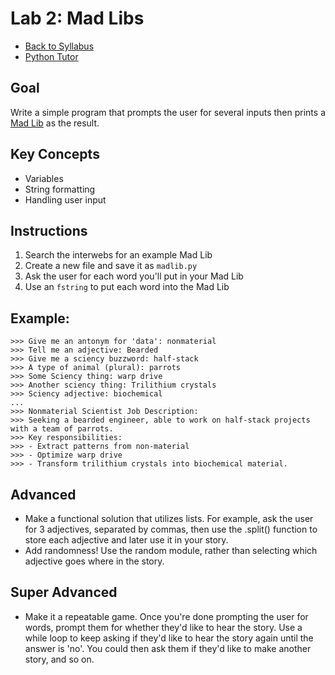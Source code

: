 # Lab 2: Mad Libs
- [Back to Syllabus](https://github.com/PdxCodeGuild/IntroToProgramming#top)
- [Python Tutor](http://pythontutor.com/visualize.html#mode=edit)

## Goal

Write a simple program that prompts the user for several inputs then prints a [Mad Lib](https://en.wikipedia.org/wiki/Mad_Libs) as the result.

## Key Concepts

- Variables
- String formatting
- Handling user input

## Instructions

1. Search the interwebs for an example Mad Lib
2. Create a new file and save it as `madlib.py`
3. Ask the user for each word you'll put in your Mad Lib
4. Use an `fstring` to put each word into the Mad Lib

## Example:

```
>>> Give me an antonym for 'data': nonmaterial
>>> Tell me an adjective: Bearded
>>> Give me a sciency buzzword: half-stack
>>> A type of animal (plural): parrots
>>> Some Sciency thing: warp drive
>>> Another sciency thing: Trilithium crystals
>>> Sciency adjective: biochemical
...
>>> Nonmaterial Scientist Job Description:
>>> Seeking a bearded engineer, able to work on half-stack projects with a team of parrots.
>>> Key responsibilities:
>>> - Extract patterns from non-material
>>> - Optimize warp drive
>>> - Transform trilithium crystals into biochemical material.
```

## Advanced
- Make a functional solution that utilizes lists. For example, ask the user for 3 adjectives, separated by commas, then use the .split() function to store each adjective and later use it in your story.
- Add randomness! Use the random module, rather than selecting which adjective goes where in the story.

## Super Advanced
- Make it a repeatable game. Once you're done prompting the user for words, prompt them for whether they'd like to hear the story. Use a while loop to keep asking if they'd like to hear the story again until the answer is 'no'. You could then ask them if they'd like to make another story, and so on.
